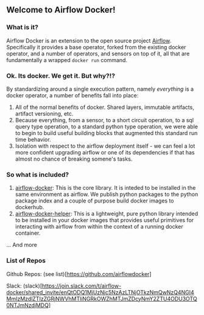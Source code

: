 ## Welcome to Airflow Docker!

### What is it?

Airflow Docker is an extension to the open source project [Airflow](https://airflow.apache.org/).  Specifically it provides a base operator, forked from the existing docker operator, and a number of operators, and sensors on top of it, all that are fundamentally a wrapped `docker run` command.

### Ok. Its docker. We get it. But why?!?

By standardizing around a single execution pattern, namely _everything_ is a docker operator, a number of benefits fall into place:

1. All of the normal benefits of docker. Shared layers, immutable artifacts, artifact versioning, etc.
2. Because everything, from a sensor, to a short circuit operation, to a sql query type operation, to a standard python type operation, we were able to begin to build useful building blocks that augmented this standard run time behavior.
3. Isolation with respect to the airflow deployment itself - we can feel a lot more confident upgrading airflow or one of its dependencies if that has almost no chance of breaking somene's tasks.

### So what is included?

1. [airflow-docker](https://github.com/airflowdocker/airflow-docker): This is the core library. It is inteded to be installed in the same environment as airflow.  We publish python packages to the python package index and a couple of purpose build docker images to dockerhub.
2. [airflow-docker-helper](https://github.com/airflowdocker/airflow-docker-helper): This is a lightweight, pure python library intended to be installed in your docker images that provides useful primitives for interacting with airflow from within the context of a running docker container.

... And more

### List of Repos

Github Repos: (see list)[https://github.com/airflowdocker]

Slack: (slack)[https://join.slack.com/t/airflow-docker/shared_invite/enQtODQ1MjUzNjc5NzAzLTNjOTkzNmQwNzQ4NGI4MmIzMzdlZTIzZGRjNWVhMTliNGRkOWZhMTJmZDcyNmY2ZTU4ODU3OTQ0NTJmNzdjMDQ]
